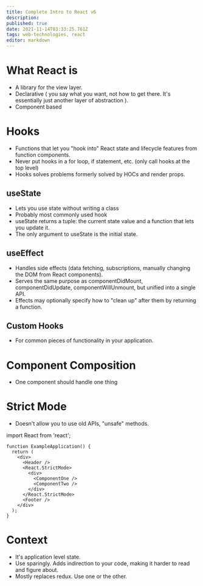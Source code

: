 ```yaml
---
title: Complete Intro to React v6
description: 
published: true
date: 2021-11-14T03:33:25.761Z
tags: web-technologies, react
editor: markdown
---
```


# What React is 
* A library for the view layer.
* Declarative ( you say what you want, not how to get there. It's essentially just another layer of abstraction ).
* Component based 

# Hooks
* Functions that let you "hook into" React state and lifecycle features from function components.
* Never put hooks in a for loop, if statement, etc. (only call hooks at the top level)
* Hooks solves problems formerly solved by HOCs and render props.
## useState
* Lets you use state without writing a class
* Probably most commonly used hook
* useState returns a tuple: the current state value and a function that lets you update it.
* The only argument to useState is the initial state.
## useEffect
* Handles side effects (data fetching, subscriptions, manually changing the DOM from React components).
* Serves the same purpose as componentDidMount, componentDidUpdate, componentWillUnmount, but unified into a single API.
* Effects may optionally specify how to "clean up" after them by returning a function. 

## Custom Hooks
* For common pieces of functionality in your application.

# Component Composition
* One component should handle one thing

# Strict Mode
* Doesn't allow you to use old APIs, "unsafe" methods.

import React from 'react';
```
function ExampleApplication() {
  return (
    <div>
      <Header />
      <React.StrictMode>
        <div>
          <ComponentOne />
          <ComponentTwo />
        </div>
      </React.StrictMode>
      <Footer />
    </div>
  );
}
```

# Context
* It's application level state.
* Use sparingly. Adds indirection to your code, making it harder to read and figure about.
* Mostly replaces redux. Use one or the other. 

